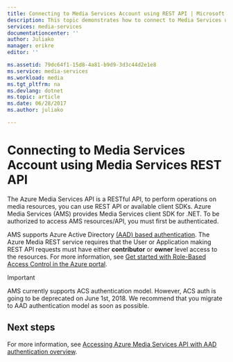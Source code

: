 ```yaml
---
title: Connecting to Media Services Account using REST API | Microsoft Docs
description: This topic demonstrates how to connect to Media Services uisng REST API.
services: media-services
documentationcenter: ''
author: Juliako
manager: erikre
editor: ''

ms.assetid: 79dc64f1-15d8-4a81-b9d9-3d3c44d2e1e8
ms.service: media-services
ms.workload: media
ms.tgt_pltfrm: na
ms.devlang: dotnet
ms.topic: article
ms.date: 06/28/2017
ms.author: juliako

---
```

# Connecting to Media Services Account using Media Services REST API

The Azure Media Services API is a RESTful API, to perform operations on media resources, you can use REST API or available client SDKs. Azure Media Services (AMS) provides Media Services client SDK for .NET. To be authorized to access AMS resources/API, you must first be authenticated. 

AMS supports Azure Active Directory [(AAD) based authentication](../active-directory/active-directory-whatis.md). The Azure Media REST service requires that the User or Application making REST API requests must have either **contributor** or **owner** level access to the resources. For more information, see [Get started with Role-Based Access Control in the Azure portal](../active-directory/role-based-access-control-what-is.md).  

>[!IMPORTANT]
>AMS currently supports ACS authentication model. However, ACS auth is going to be deprecated on June 1st, 2018. We recommend that you migrate to AAD authentication model as soon as possible.

## Next steps

For more information, see [Accessing Azure Media Services API with AAD authentication overview](media-services-use-aad-auth-to-access-ams-api).
